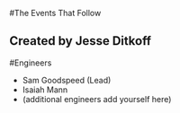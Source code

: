 #The Events That Follow
## Created by Jesse Ditkoff

#Engineers
- Sam Goodspeed (Lead)
- Isaiah Mann
- (additional engineers add yourself here)
